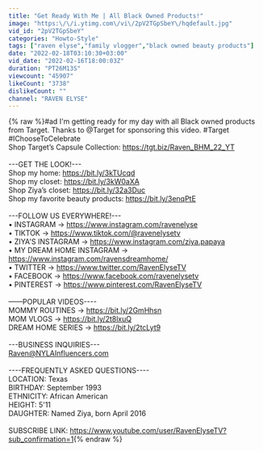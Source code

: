 ```yaml
---
title: "Get Ready With Me | All Black Owned Products!"
image: "https:\/\/i.ytimg.com\/vi\/2pV2TGpSbeY\/hqdefault.jpg"
vid_id: "2pV2TGpSbeY"
categories: "Howto-Style"
tags: ["raven elyse","family vlogger","black owned beauty products"]
date: "2022-02-18T03:10:30+03:00"
vid_date: "2022-02-16T18:00:03Z"
duration: "PT26M13S"
viewcount: "45907"
likeCount: "3738"
dislikeCount: ""
channel: "RAVEN ELYSE"
---
```

{% raw %}#ad I'm getting ready for my day with all Black owned products from Target. Thanks to @Target for sponsoring this video. #Target #IChooseToCelebrate<br />Shop Target’s Capsule Collection: <a rel="nofollow" target="blank" href="https://tgt.biz/Raven_BHM_22_YT">https://tgt.biz/Raven_BHM_22_YT</a><br /><br />---GET THE LOOK!---<br />Shop my home: <a rel="nofollow" target="blank" href="https://bit.ly/3kTUcqd">https://bit.ly/3kTUcqd</a><br />Shop my closet: <a rel="nofollow" target="blank" href="https://bit.ly/3kW0aXA">https://bit.ly/3kW0aXA</a><br />Shop Ziya’s closet: <a rel="nofollow" target="blank" href="https://bit.ly/32a3Duc">https://bit.ly/32a3Duc</a><br />Shop my favorite beauty products: <a rel="nofollow" target="blank" href="https://bit.ly/3enqPtE">https://bit.ly/3enqPtE</a><br /> <br />---FOLLOW US EVERYWHERE!---<br />• INSTAGRAM → <a rel="nofollow" target="blank" href="https://www.instagram.com/ravenelyse">https://www.instagram.com/ravenelyse</a><br />• TIKTOK → <a rel="nofollow" target="blank" href="https://www.tiktok.com/@ravenelysetv">https://www.tiktok.com/@ravenelysetv</a><br />• ZIYA'S INSTAGRAM → <a rel="nofollow" target="blank" href="https://www.instagram.com/ziya.papaya">https://www.instagram.com/ziya.papaya</a><br />• MY DREAM HOME INSTAGRAM →  <a rel="nofollow" target="blank" href="https://www.instagram.com/ravensdreamhome/">https://www.instagram.com/ravensdreamhome/</a><br />• TWITTER → <a rel="nofollow" target="blank" href="https://www.twitter.com/RavenElyseTV">https://www.twitter.com/RavenElyseTV</a><br />• FACEBOOK → <a rel="nofollow" target="blank" href="https://www.facebook.com/ravenelysetv">https://www.facebook.com/ravenelysetv</a><br />• PINTEREST → <a rel="nofollow" target="blank" href="https://www.pinterest.com/RavenElyseTV">https://www.pinterest.com/RavenElyseTV</a><br /> <br />——POPULAR VIDEOS----<br />MOMMY ROUTINES → <a rel="nofollow" target="blank" href="https://bit.ly/2GmHhsn">https://bit.ly/2GmHhsn</a><br />MOM VLOGS → <a rel="nofollow" target="blank" href="https://bit.ly/2t8lxuQ">https://bit.ly/2t8lxuQ</a><br />DREAM HOME SERIES → <a rel="nofollow" target="blank" href="https://bit.ly/2tcLyt9">https://bit.ly/2tcLyt9</a><br /> <br />---BUSINESS INQUIRIES---<br />Raven@NYLAInfluencers.com<br /> <br />----FREQUENTLY ASKED QUESTIONS----<br />LOCATION: Texas<br />BIRTHDAY: September 1993<br />ETHNICITY: African American<br />HEIGHT: 5'11<br />DAUGHTER: Named Ziya, born April 2016 <br /><br />SUBSCRIBE LINK:  <a rel="nofollow" target="blank" href="https://www.youtube.com/user/RavenElyseTV?sub_confirmation=1">https://www.youtube.com/user/RavenElyseTV?sub_confirmation=1</a>{% endraw %}
